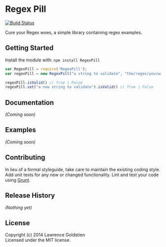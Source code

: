 # Regex Pill
[![Build Status](https://secure.travis-ci.org/lgoldstien/regex-pill.png?branch=master)](http://travis-ci.org/lgoldstien/RegexPill)

Cure your Regex woes, a simple library containing regex examples.

## Getting Started
Install the module with: `npm install RegexPill`

```javascript
var RegexPill = require('RegexPill');
var regexPill = new RegexPill("a string to validate", "the/regex/you/want");

regexPill.isValid() // True | False
regexPill.set("a new string to validate").isValid() // True | False
```

## Documentation
_(Coming soon)_

## Examples
_(Coming soon)_

## Contributing
In lieu of a formal styleguide, take care to maintain the existing coding style. Add unit tests for any new or changed functionality. Lint and test your code using [Grunt](http://gruntjs.com/).

## Release History
_(Nothing yet)_

## License
Copyright (c) 2014 Lawrence Goldstien  
Licensed under the MIT license.
